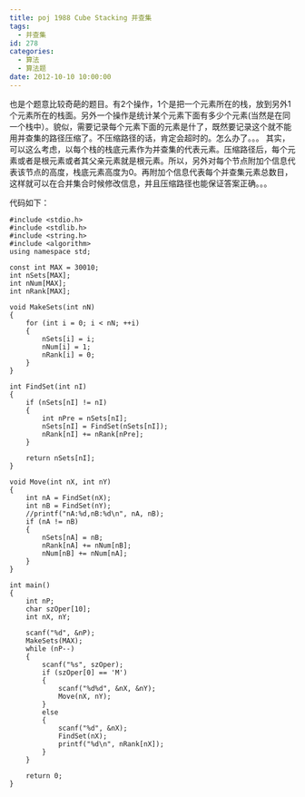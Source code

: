 ```yaml
---
title: poj 1988 Cube Stacking 并查集
tags:
  - 并查集
id: 278
categories:
  - 算法
  - 算法题
date: 2012-10-10 10:00:00
---
```


也是个题意比较奇葩的题目。有2个操作，1个是把一个元素所在的栈，放到另外1个元素所在的栈面。另外一个操作是统计某个元素下面有多少个元素(当然是在同一个栈中）。貌似，需要记录每个元素下面的元素是什了，既然要记录这个就不能用并查集的路径压缩了。不压缩路径的话，肯定会超时的。怎么办了。。。
其实，可以这么考虑，以每个栈的栈底元素作为并查集的代表元素。压缩路径后，每个元素或者是根元素或者其父亲元素就是根元素。所以，另外对每个节点附加个信息代表该节点的高度，栈底元素高度为0。再附加个信息代表每个并查集元素总数目，这样就可以在合并集合时候修改信息，并且压缩路径也能保证答案正确。。。

代码如下：
``` stylus
#include <stdio.h>
#include <stdlib.h>
#include <string.h>
#include <algorithm>
using namespace std;

const int MAX = 30010;
int nSets[MAX];
int nNum[MAX];
int nRank[MAX];

void MakeSets(int nN)
{
    for (int i = 0; i < nN; ++i)
    {
        nSets[i] = i;
        nNum[i] = 1;
        nRank[i] = 0;
    }
}

int FindSet(int nI)
{
    if (nSets[nI] != nI)
    {
        int nPre = nSets[nI];
        nSets[nI] = FindSet(nSets[nI]);
        nRank[nI] += nRank[nPre];
    }

    return nSets[nI];
}

void Move(int nX, int nY)
{
    int nA = FindSet(nX);
    int nB = FindSet(nY);
    //printf("nA:%d,nB:%d\n", nA, nB);
    if (nA != nB)
    {
        nSets[nA] = nB;
        nRank[nA] += nNum[nB];
        nNum[nB] += nNum[nA];
    }
}

int main()
{
    int nP;
    char szOper[10];
    int nX, nY;

    scanf("%d", &nP);
    MakeSets(MAX);
    while (nP--)
    {
        scanf("%s", szOper);
        if (szOper[0] == 'M')
        {
            scanf("%d%d", &nX, &nY);
            Move(nX, nY);
        }
        else
        {
            scanf("%d", &nX);
            FindSet(nX);
            printf("%d\n", nRank[nX]);
        }
    }

    return 0;
}
```